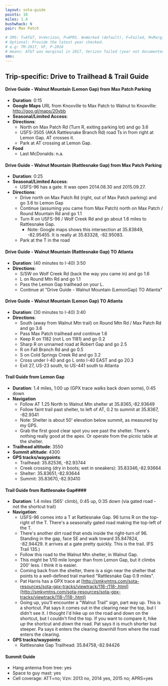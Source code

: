 ```yaml
---
layout: sota-guide
points: 10
miles: 1.4
bushwhack: N
pair: Max Patch 

# SMS: T=AT&T, V=Verizon, P=APRS. W=Worked (default), F=Failed, M=Marginal (some failed).
# Optional: Provide the latest year checked.
# e.g: TM-2017, VF, P-2016
# means: AT&T was marginal in 2017, Verizon failed (year not documented), APRS worked in 2016.
sms: 
---
```

Trip-specific: Drive to Trailhead & Trail Guide
--------------------------------------------------------
#### Drive Guide - Walnut Mountain (Lemon Gap) from Max Patch Parking

* **Duration**: 0:15
* **Google Maps** URL from Knoxville to Max Patch to Walnut to Knoxville: http://goo.gl/maps/20ybb
* **Seasonal/Limited Access**:
* **Directions**:
    * North on Max Patch Rd (Turn R, exiting parking lot) and go 3.6
    * USFS-3505 (AKA Rattlesnake Branch Rd) road Ts in from right at Lemon Gap.  AT crosses it.
    * Park at AT crossing at Lemon Gap.
* **Food**
    * Last McDonalds: n.a.

#### Drive Guide - Walnut Mountain (Rattlesnake Gap) from Max Patch Parking
* **Duration**: 0:25
* **Seasonal/Limited Access**: 
     * USFS-96 has a gate.  It was open 2014.08.30 and 2015.09.27.
* **Directions**:
    * Drive north on Max Patch Rd (right, out of Max Patch parking) and go 3.6 to Lemon Gap
    * Continue (assuming you came from Max Patch) north on Max Patch / Round Mountain Rd and go 1.1
    * Turn R on USFS-96 / Wolf Creek Rd and go about 1.6 miles to Rattlesnake Gap.
        * Note: Google maps shows this intersection at 35.83849, -82.95455.  It is really at 35.83328, -82.95083.
    * Park at the T in the road

#### Drive Guide - Walnut Mountain (Rattlesnake Gap) TO Atlanta
* **Duration**: (40 minutes to I-40) 3:50
* **Directions**:
    * S/SW on Wolf Creek Rd (back the way you came in) and go 1.6
    * L on Round Mtn Rd and go 1.1
    * Pass the Lemon Gap trailhead on your L.
    * Continue at "Drive Guide - Walnut Mountain (LemonGap) TO Atlanta"
    
#### Drive Guide - Walnut Mountain (Lemon Gap) TO Atlanta
* **Duration**: (30 minutes to I-40) 3:40
* **Directions**:
    * South (away from Walnut Mtn trail) on Round Mtn Rd / Max Patch Rd and go 3.6
    * Pass Max Patch trailhead and continue 1.6
    * Keep R on 1182 (not L on 1181) and go 0.2
    * Sharp R on unnamed road at Robert Gap and go 2.5
    * R on Fall Branch Rd and go 0.5
    * S on Cold Springs Creek Rd and go 3.2
    * Cross under I-40 and go L onto I-40 EAST and go 20.3
    * Exit 27, US-23 south, to US-441 south to Atlanta
     

#### Trail Guide from Lemon Gap

* **Duration**: 1.4 miles, 1:00 up (GPX trace walks back down some), 0:45 down
* **Navigation**
    * Follow AT 1.25 North to Walnut Mtn shelter at 35.8365,-82.93649
    * Follow faint trail past shelter, to left of AT, 0.2 to summit at 35.8367, -82.9341
    * Note: Shelter is about 50' elevation below summit, as measured by my GPS.
    * Grab the first good clear spot you see past the shelter.  There's nothing really good at the apex.  Or operate from the picnic table at the shelter.
* **Trailhead altitude**: 3550
* **Summit altitude**: 4300
* **GPS tracks/waypoints**:
    * Trailhead: 35.82536, -82.93744
    * Creek crossing (dry in boots; wet in sneakers): 35.83346,-82.93664
    * Shelter: 35.83651,-82.93644
    * Summit: 35.83670,-82.93410

#### Trail Guide from Rattlesnake Gap####
* **Duration**: 1.4 miles (565' climb), 0:45 up, 0:35 down (via gated road - not the shortcut trail)
* **Navigation**:
    * USFS-96 comes into a T at Rattlesnake Gap.  96 turns R on the top-right of the T.  There's a seasonally gated road making the top-left of the T.
    * There's another dirt road that ends inside the right-turn of 96.  Standing in the gap, face SE and walk toward 35.847824, -82.94429.  It arrives at a gate pretty quickly.  This is the trail. (FS Trail 135.)
    * Follow this road to the Walnut Mtn shelter, in Walnut Gap.
    * This might be 1/10 mile longer than from Lemon Gap, but it climbs 200' less.  I think it is easier.
    * Coming back from the shelter, there is a sign near the shelter that points to a well-defined trail marked "Rattlesnake Gap 0.9 miles".  
    * Pat Harris has a GPX trace at [http://smkymtns.com/sota-resources/sota-gpx-tracks/viewtrack/118-/118-.html](http://smkymtns.com/sota-resources/sota-gpx-tracks/viewtrack/118-/118-.html)
    * Going up, you'll encounter a "Walnut Trail" sign, part way up.  This is a shortcut.  Pat says it comes out in the clearing near the top, but I didn't see it.  I thought I'd hike up on the road and down on the shortcut, but I couldn't find the top.  If you want to compare it, hike *up* the shortcut and *down* the road.  Pat says it is much shorter but steeper. Pa says it enters the clearing downhill from where the road enters the clearing.
* **GPS tracks/waypoints**:
    * Rattlesnake Gap Trailhead: 35.84758,-82.94426

#### Summit Guide

* Hang antenna from tree: yes
* Space to guy mast: yes
* Cell coverage: ATT=no; Vzn: 2013 no, 2014 yes, 2015 no; APRS=yes
